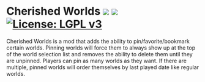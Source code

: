 # Cherished Worlds [![](http://cf.way2muchnoise.eu/versions/cherished-worlds.svg)](https://minecraft.curseforge.com/projects/cherished-worlds) [![](http://cf.way2muchnoise.eu/short_cherished-worlds_downloads.svg)](https://minecraft.curseforge.com/projects/cherished-worlds/files) [![License: LGPL v3](https://img.shields.io/badge/License-LGPL%20v3-blue.svg)](https://www.gnu.org/licenses/lgpl-3.0)

Cherished Worlds is a mod that adds the ability to pin/favorite/bookmark certain worlds. Pinning worlds will force them to always show up at the top of the world selection list and removes the ability to delete them until they are unpinned. Players can pin as many worlds as they want. If there are multiple, pinned worlds will order themselves by last played date like regular worlds.